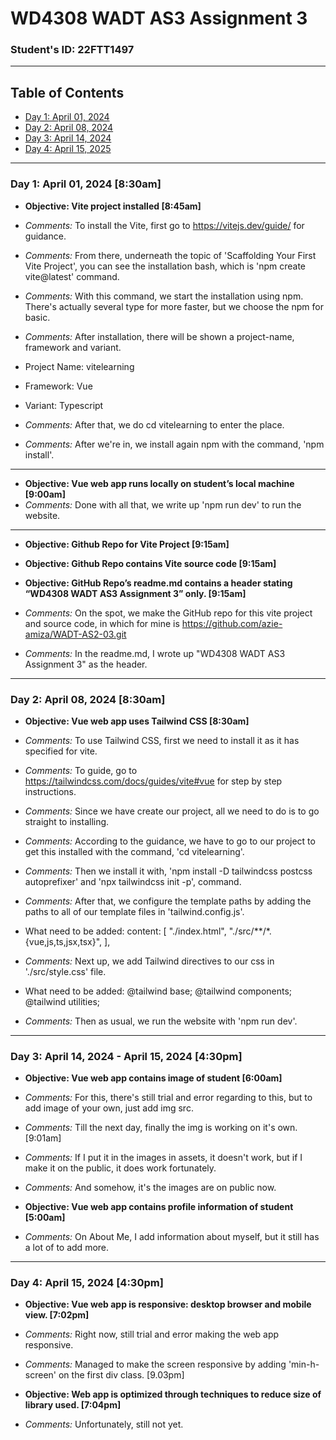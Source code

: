 <!-- # WD4308 WADT AS3 Assignment 3 -->

<!-- # 8/4/2024 - Monday
- Installing the Tailwind CSS using Vue
- Documentation : https://tailwindcss.com/docs/guides/vite#vue

- Then make it with the components using Vue as well
- Component Documentation: https://tailwindui.com/components?ref=sidebar
- Hero Section Documentation (what sir did): https://tailwindui.com/components/marketing/sections/heroes

- if using Vue then, it'll be template, and not html and react.
- don't put in school id, address, and so on when making this website.

- on .gitignore, remove the dist-ssr.
- there will be dist folder(?), i still don't remember what was being said here.
- something about github actions (not yet) -->

# WD4308 WADT AS3 Assignment 3

### Student's ID: 22FTT1497

---

## Table of Contents
- [Day 1: April 01, 2024](#day-1-april-01-2024)
- [Day 2: April 08, 2024](#day-2-april-08-2024)
- [Day 3: April 14, 2024](#day-3-april-14-2024)
- [Day 4: April 15, 2025](#day-4-april-15-2024)

---

### Day 1: April 01, 2024 [8:30am]
- **Objective: Vite project installed [8:45am]**
- *Comments:* To install the Vite, first go to https://vitejs.dev/guide/ for guidance.
- *Comments:* From there, underneath the topic of 'Scaffolding Your First Vite Project', you can see the installation bash, which is 'npm create vite@latest' command.
- *Comments:* With this command, we start the installation using npm. There's actually several type for more faster, but we choose the npm for basic.
- *Comments:* After installation, there will be shown a project-name, framework and variant.

- Project Name: vitelearning
- Framework: Vue
- Variant: Typescript

- *Comments:* After that, we do cd vitelearning to enter the place.
- *Comments:* After we're in, we install again npm with the command, 'npm install'.

---

- **Objective: Vue web app runs locally on student’s local machine [9:00am]**
- *Comments:* Done with all that, we write up 'npm run dev' to run the website.

---
- **Objective: Github Repo for Vite Project [9:15am]**
- **Objective: Github Repo contains Vite source code [9:15am]**
- **Objective: GitHub Repo’s readme.md contains a header stating “WD4308 WADT AS3 Assignment 3” only. [9:15am]**

- *Comments:* On the spot, we make the GitHub repo for this vite project and source code, in which for mine is https://github.com/azie-amiza/WADT-AS2-03.git
- *Comments:* In the readme.md, I wrote up "WD4308 WADT AS3 Assignment 3" as the header.

---

### Day 2: April 08, 2024 [8:30am]
- **Objective: Vue web app uses Tailwind CSS [8:30am]**
- *Comments:* To use Tailwind CSS, first we need to install it as it has specified for vite.
- *Comments:* To guide, go to https://tailwindcss.com/docs/guides/vite#vue for step by step instructions.
- *Comments:* Since we have create our project, all we need to do is to go straight to installing.
- *Comments:* According to the guidance, we have to go to our project to get this installed with the command, 'cd vitelearning'.
- *Comments:* Then we install it with, 'npm install -D tailwindcss postcss autoprefixer' and 'npx tailwindcss init -p', command.
- *Comments:* After that, we configure the template paths by adding the paths to all of our template files in 'tailwind.config.js'.

- What need to be added:
content: [
    "./index.html",
    "./src/**/*.{vue,js,ts,jsx,tsx}",
  ],

- *Comments:* Next up, we add Tailwind directives to our css in './src/style.css' file.

- What need to be added:
@tailwind base;
@tailwind components;
@tailwind utilities;

- *Comments:* Then as usual, we run the website with 'npm run dev'.

---

### Day 3: April 14, 2024 - April 15, 2024 [4:30pm]
- **Objective: Vue web app contains image of student [6:00am]**
- *Comments:* For this, there's still trial and error regarding to this, but to add image of your own, just add img src.
- *Comments:* Till the next day, finally the img is working on it's own. [9:01am]
- *Comments:* If I put it in the images in assets, it doesn't work, but if I make it on the public, it does work fortunately.
- *Comments:* And somehow, it's the images are on public now.

- **Objective: Vue web app contains profile information of student [5:00am]**
- *Comments:* On About Me, I add information about myself, but it still has a lot of to add more.

---

### Day 4: April 15, 2024 [4:30pm]
- **Objective: Vue web app is responsive: desktop browser and mobile view. [7:02pm]**
- *Comments:* Right now, still trial and error making the web app responsive.
- *Comments:* Managed to make the screen responsive by adding 'min-h-screen' on the first div class. [9.03pm]

- **Objective: Web app is optimized through techniques to reduce size of library used. [7:04pm]**
- *Comments:* Unfortunately, still not yet.